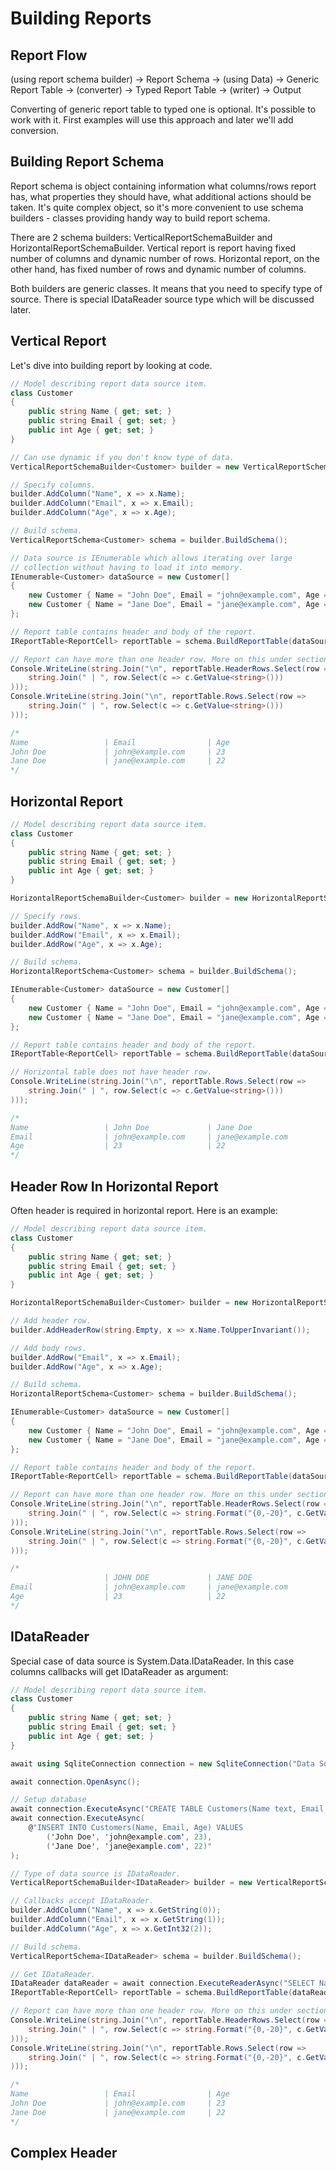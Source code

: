 # Building Reports

## Report Flow
(using report schema builder) → Report Schema → (using Data) → Generic Report Table → (converter) → Typed Report Table → (writer) → Output

Converting of generic report table to typed one is optional. It's possible to work with it. First examples will use this approach and later we'll add conversion.

## Building Report Schema

Report schema is object containing information what columns/rows report has, what properties they should have, what additional actions should be taken. It's quite complex object, so it's more convenient to use schema builders - classes providing handy way to build report schema.

There are 2 schema builders: VerticalReportSchemaBuilder and HorizontalReportSchemaBuilder. Vertical report is report having fixed number of columns and dynamic number of rows. Horizontal report, on the other hand, has fixed number of rows and dynamic number of columns.

Both builders are generic classes. It means that you need to specify type of source. There is special IDataReader source type which will be discussed later.

## Vertical Report

Let's dive into building report by looking at code.

```c#
// Model describing report data source item.
class Customer
{
    public string Name { get; set; }
    public string Email { get; set; }
    public int Age { get; set; }
}

// Can use dynamic if you don't know type of data.
VerticalReportSchemaBuilder<Customer> builder = new VerticalReportSchemaBuilder<Customer>();

// Specify columns.
builder.AddColumn("Name", x => x.Name);
builder.AddColumn("Email", x => x.Email);
builder.AddColumn("Age", x => x.Age);

// Build schema.
VerticalReportSchema<Customer> schema = builder.BuildSchema();

// Data source is IEnumerable which allows iterating over large
// collection without having to load it into memory.
IEnumerable<Customer> dataSource = new Customer[]
{
    new Customer { Name = "John Doe", Email = "john@example.com", Age = 23 },
    new Customer { Name = "Jane Doe", Email = "jane@example.com", Age = 22 },
};

// Report table contains header and body of the report.
IReportTable<ReportCell> reportTable = schema.BuildReportTable(dataSource);

// Report can have more than one header row. More on this under section "Complex Header".
Console.WriteLine(string.Join("\n", reportTable.HeaderRows.Select(row =>
    string.Join(" | ", row.Select(c => c.GetValue<string>()))
)));
Console.WriteLine(string.Join("\n", reportTable.Rows.Select(row =>
    string.Join(" | ", row.Select(c => c.GetValue<string>()))
)));

/*
Name                 | Email                | Age                 
John Doe             | john@example.com     | 23                  
Jane Doe             | jane@example.com     | 22                  
*/
```

## Horizontal Report

```c#
// Model describing report data source item.
class Customer
{
    public string Name { get; set; }
    public string Email { get; set; }
    public int Age { get; set; }
}

HorizontalReportSchemaBuilder<Customer> builder = new HorizontalReportSchemaBuilder<Customer>();

// Specify rows.
builder.AddRow("Name", x => x.Name);
builder.AddRow("Email", x => x.Email);
builder.AddRow("Age", x => x.Age);

// Build schema.
HorizontalReportSchema<Customer> schema = builder.BuildSchema();

IEnumerable<Customer> dataSource = new Customer[]
{
    new Customer { Name = "John Doe", Email = "john@example.com", Age = 23 },
    new Customer { Name = "Jane Doe", Email = "jane@example.com", Age = 22 },
};

// Report table contains header and body of the report.
IReportTable<ReportCell> reportTable = schema.BuildReportTable(dataSource);

// Horizontal table does not have header row.
Console.WriteLine(string.Join("\n", reportTable.Rows.Select(row =>
    string.Join(" | ", row.Select(c => c.GetValue<string>()))
)));

/*
Name                 | John Doe             | Jane Doe            
Email                | john@example.com     | jane@example.com    
Age                  | 23                   | 22                  
*/
```

## Header Row In Horizontal Report

Often header is required in horizontal report. Here is an example:

```c#
// Model describing report data source item.
class Customer
{
    public string Name { get; set; }
    public string Email { get; set; }
    public int Age { get; set; }
}

HorizontalReportSchemaBuilder<Customer> builder = new HorizontalReportSchemaBuilder<Customer>();

// Add header row.
builder.AddHeaderRow(string.Empty, x => x.Name.ToUpperInvariant());

// Add body rows.
builder.AddRow("Email", x => x.Email);
builder.AddRow("Age", x => x.Age);

// Build schema.
HorizontalReportSchema<Customer> schema = builder.BuildSchema();

IEnumerable<Customer> dataSource = new Customer[]
{
    new Customer { Name = "John Doe", Email = "john@example.com", Age = 23 },
    new Customer { Name = "Jane Doe", Email = "jane@example.com", Age = 22 },
};

// Report table contains header and body of the report.
IReportTable<ReportCell> reportTable = schema.BuildReportTable(dataSource);

// Report can have more than one header row. More on this under section "Complex Header".
Console.WriteLine(string.Join("\n", reportTable.HeaderRows.Select(row =>
    string.Join(" | ", row.Select(c => string.Format("{0,-20}", c.GetValue<string>())))
)));
Console.WriteLine(string.Join("\n", reportTable.Rows.Select(row =>
    string.Join(" | ", row.Select(c => string.Format("{0,-20}", c.GetValue<string>())))
)));

/*
                     | JOHN DOE             | JANE DOE            
Email                | john@example.com     | jane@example.com    
Age                  | 23                   | 22                  
*/
```

## IDataReader

Special case of data source is System.Data.IDataReader. In this case columns callbacks will get IDataReader as argument:

```c#
// Model describing report data source item.
class Customer
{
    public string Name { get; set; }
    public string Email { get; set; }
    public int Age { get; set; }
}

await using SqliteConnection connection = new SqliteConnection("Data Source=:memory:");

await connection.OpenAsync();

// Setup database
await connection.ExecuteAsync("CREATE TABLE Customers(Name text, Email text, Age integer)");
await connection.ExecuteAsync(
    @"INSERT INTO Customers(Name, Email, Age) VALUES
        ('John Doe', 'john@example.com', 23),
        ('Jane Doe', 'jane@example.com', 22)"
);

// Type of data source is IDataReader.
VerticalReportSchemaBuilder<IDataReader> builder = new VerticalReportSchemaBuilder<IDataReader>();

// Callbacks accept IDataReader.
builder.AddColumn("Name", x => x.GetString(0));
builder.AddColumn("Email", x => x.GetString(1));
builder.AddColumn("Age", x => x.GetInt32(2));

// Build schema.
VerticalReportSchema<IDataReader> schema = builder.BuildSchema();

// Get IDataReader.
IDataReader dataReader = await connection.ExecuteReaderAsync("SELECT Name, Email, Age FROM Customers", CommandBehavior.CloseConnection);
IReportTable<ReportCell> reportTable = schema.BuildReportTable(dataReader);

// Report can have more than one header row. More on this under section "Complex Header".
Console.WriteLine(string.Join("\n", reportTable.HeaderRows.Select(row =>
    string.Join(" | ", row.Select(c => string.Format("{0,-20}", c.GetValue<string>())))
)));
Console.WriteLine(string.Join("\n", reportTable.Rows.Select(row =>
    string.Join(" | ", row.Select(c => string.Format("{0,-20}", c.GetValue<string>())))
)));

/*
Name                 | Email                | Age                 
John Doe             | john@example.com     | 23                  
Jane Doe             | jane@example.com     | 22                  
*/
```

## Complex Header
